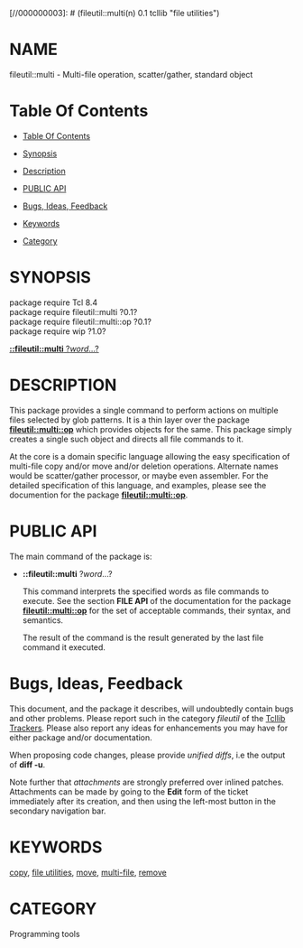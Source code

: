 
[//000000001]: # (fileutil::multi - file utilities)
[//000000002]: # (Generated from file 'multi.man' by tcllib/doctools with format 'markdown')
[//000000003]: # (fileutil::multi(n) 0.1 tcllib "file utilities")

# NAME

fileutil::multi - Multi-file operation, scatter/gather, standard object

# <a name='toc'></a>Table Of Contents

  -  [Table Of Contents](#toc)

  -  [Synopsis](#synopsis)

  -  [Description](#section1)

  -  [PUBLIC API](#section2)

  -  [Bugs, Ideas, Feedback](#section3)

  -  [Keywords](#keywords)

  -  [Category](#category)

# <a name='synopsis'></a>SYNOPSIS

package require Tcl 8.4  
package require fileutil::multi ?0.1?  
package require fileutil::multi::op ?0.1?  
package require wip ?1.0?  

[__::fileutil::multi__ ?*word*...?](#1)  

# <a name='description'></a>DESCRIPTION

This package provides a single command to perform actions on multiple files
selected by glob patterns. It is a thin layer over the package
__[fileutil::multi::op](multiop.md)__ which provides objects for the same. This
package simply creates a single such object and directs all file commands to it.

At the core is a domain specific language allowing the easy specification of
multi-file copy and/or move and/or deletion operations. Alternate names would be
scatter/gather processor, or maybe even assembler. For the detailed
specification of this language, and examples, please see the documention for the
package __[fileutil::multi::op](multiop.md)__.

# <a name='section2'></a>PUBLIC API

The main command of the package is:

  - <a name='1'></a>__::fileutil::multi__ ?*word*...?

    This command interprets the specified words as file commands to execute. See
    the section __FILE API__ of the documentation for the package
    __[fileutil::multi::op](multiop.md)__ for the set of acceptable commands,
    their syntax, and semantics.

    The result of the command is the result generated by the last file command
    it executed.

# <a name='section3'></a>Bugs, Ideas, Feedback

This document, and the package it describes, will undoubtedly contain bugs and
other problems. Please report such in the category *fileutil* of the [Tcllib
Trackers](http://core.tcl.tk/tcllib/reportlist). Please also report any ideas
for enhancements you may have for either package and/or documentation.

When proposing code changes, please provide *unified diffs*, i.e the output of
__diff -u__.

Note further that *attachments* are strongly preferred over inlined patches.
Attachments can be made by going to the __Edit__ form of the ticket immediately
after its creation, and then using the left-most button in the secondary
navigation bar.

# <a name='keywords'></a>KEYWORDS

[copy](../../../../index.md#copy), [file
utilities](../../../../index.md#file_utilities),
[move](../../../../index.md#move),
[multi-file](../../../../index.md#multi_file),
[remove](../../../../index.md#remove)

# <a name='category'></a>CATEGORY

Programming tools
